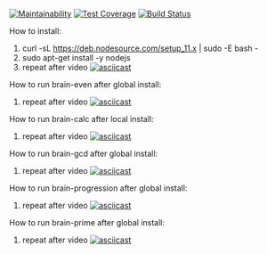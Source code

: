 [![Maintainability](https://api.codeclimate.com/v1/badges/af5e5f64998e3d6bfd52/maintainability)](https://codeclimate.com/github/botirk/project-lvl1-s486/maintainability)
[![Test Coverage](https://api.codeclimate.com/v1/badges/af5e5f64998e3d6bfd52/test_coverage)](https://codeclimate.com/github/botirk/project-lvl1-s486/test_coverage)
[![Build Status](https://travis-ci.org/botirk/project-lvl1-s486.svg?branch=master)](https://travis-ci.org/botirk/project-lvl1-s486)

How to install:
1. curl -sL https://deb.nodesource.com/setup_11.x | sudo -E bash -
2. sudo apt-get install -y nodejs
3. repeat after video
[![asciicast](https://asciinema.org/a/ZsnV0X8x5oGcnrvHoTSHoaIPw.svg)](https://asciinema.org/a/ZsnV0X8x5oGcnrvHoTSHoaIPw)

How to run brain-even after global install:
1. repeat after video
[![asciicast](https://asciinema.org/a/YNL5xmW45EauqoYJnRuR9dr3s.svg)](https://asciinema.org/a/YNL5xmW45EauqoYJnRuR9dr3s)

How to run brain-calc after local install:
1. repeat after video
[![asciicast](https://asciinema.org/a/JJWjjI50DCAkSBoR965gzp8ev.svg)](https://asciinema.org/a/JJWjjI50DCAkSBoR965gzp8ev)

How to run brain-gcd after global install:
1. repeat after video
[![asciicast](https://asciinema.org/a/9pPzzASTeGvf5gKsaq51A7YvC.svg)](https://asciinema.org/a/9pPzzASTeGvf5gKsaq51A7YvC)

How to run brain-progression after global install:
1. repeat after video
[![asciicast](https://asciinema.org/a/xW0TjlbNXJTlAoy1yo0cPU0Vm.svg)](https://asciinema.org/a/xW0TjlbNXJTlAoy1yo0cPU0Vm)

How to run brain-prime after global install:
1. repeat after video
[![asciicast](https://asciinema.org/a/wZhDlEf7MRvRRSIGLnwnqgKU8.svg)](https://asciinema.org/a/wZhDlEf7MRvRRSIGLnwnqgKU8)